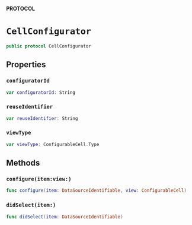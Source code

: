 **PROTOCOL**

# `CellConfigurator`

```swift
public protocol CellConfigurator
```

## Properties
### `configuratorId`

```swift
var configuratorId: String
```

### `reuseIdentifier`

```swift
var reuseIdentifier: String
```

### `viewType`

```swift
var viewType: ConfigurableCell.Type
```

## Methods
### `configure(item:view:)`

```swift
func configure(item: DataSourceIdentifiable, view: ConfigurableCell)
```

### `didSelect(item:)`

```swift
func didSelect(item: DataSourceIdentifiable)
```
